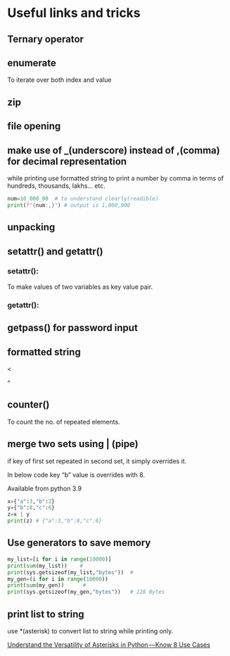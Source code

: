 # Useful links and tricks

## Ternary operator

## enumerate

To iterate over both index and value

## zip

## file opening

## make use of _(underscore) instead of ,(comma) for decimal representation

while printing use formatted string to print a number by comma in terms of hundreds, thousands, lakhs... etc.

```python
num=10_000_00  # to understand clearly(readible)
print(f"{num:,}") # output is 1,000,000
```

## unpacking

## setattr() and getattr()

### setattr():

To make values of two variables as key value pair.

### getattr():

## getpass() for password input

## formatted string

<

>

^

## counter()

To count the no. of repeated elements.

## merge two sets using | (pipe)

if key of first set repeated in second set, it simply overrides it.

In below code key “b” value is overrides with 8.

Available from python 3.9

```python
x={"a":3,"b":2}
y={"b":8,"c":6}
z=x | y
print(z) # {"a":3,"b":8,"c":6}

```

## Use generators to save memory

```python
my_list=[i for i in range(10000)]
print(sum(my_list))    # 
print(sys.getsizeof(my_list,"bytes"))  # 
my_gen=(i for i in range(10000))
print(sum(my_gen))      #
print(sys.getsizeof(my_gen,"bytes"))   # 128 Bytes
```

## print list to string

use *(asterisk) to convert list to string while printing only.

[Understand the Versatility of Asterisks in Python — Know 8 Use Cases](https://betterprogramming.pub/understand-the-versatility-of-asterisks-in-python-know-8-use-cases-722bff20e84c)